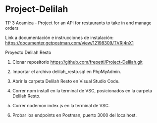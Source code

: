 # Project-Delilah
TP 3 Acamica - Project for an API for restaurants to take in and manage orders

Link a documentación e instrucciones de instalación:
https://documenter.getpostman.com/view/12198309/TVRj4nX1




Proyecto Delilah Resto
1) Clonar repositorio https://github.com/frepetti/Project-Delilah.git

2) Importar el archivo delilah_resto.sql en PhpMyAdmin.

3) Abrir la carpeta Delilah Resto en Visual Studio Code.

4) Correr npm install en la terminal de VSC, posicionados en la carpeta Delilah Resto.

5) Correr nodemon index.js en la terminal de VSC.

6) Probar los endpoints en Postman, puerto 3000 del localhost.
